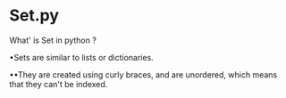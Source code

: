 # Set.py
What' is Set in python ?

•Sets are similar to lists or dictionaries. 

••They are created using curly braces, and are unordered, which means that they can't be indexed. 
